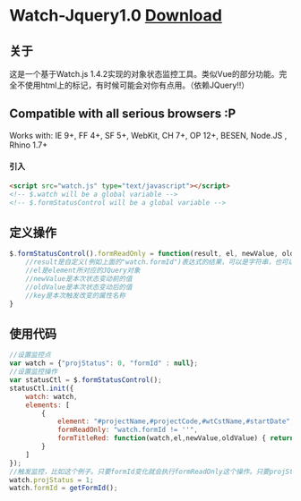 # Watch-Jquery1.0 [Download](https://github.com/tmkddskf/Watch-Jquery/master/src/watch.js)

## 关于

这是一个基于Watch.js 1.4.2实现的对象状态监控工具。类似Vue的部分功能。完全不使用html上的标记，有时候可能会对你有点用。（依赖JQuery!!）

## Compatible with all serious browsers :P
Works with: IE 9+, FF 4+, SF 5+, WebKit, CH 7+, OP 12+, BESEN, Node.JS , Rhino 1.7+

#### 引入
```html
<script src="watch.js" type="text/javascript"></script>
<!-- $.watch will be a global variable -->
<!-- $.formStatusControl will be a global variable -->
```

## 定义操作

```javascript
$.formStatusControl().formReadOnly = function(result, el, newValue, oldValue, key) {
	//result是自定义(例如上面的"watch.formId")表达式的结果，可以是字符串，也可以是一个函数。
	//el是element所对应的JQuery对象
	//newValue是本次状态变动前的值
	//oldValue是本次状态变动后的值
	//key是本次触发改变的属性名称
}
```

## 使用代码

```javascript
//设置监控点
var watch = {"projStatus": 0, "formId" : null};
//设置监控操作
var statusCtl = $.formStatusControl();
statusCtl.init({
    watch: watch,
    elements: [
        {
            element: "#projectName,#projectCode,#wtCstName,#startDate",
            formReadOnly: "watch.formId != ''",
            formTitleRed: function(watch,el,newValue,oldValue) { return watch.projStatus != 1; }
        }
    ]
});
//触发监控，比如这个例子。只要formId变化就会执行formReadOnly这个操作。只要projStatus变化就会执行formTitleRed这个操作
watch.projStatus = 1;
watch.formId = getFormId();
```
